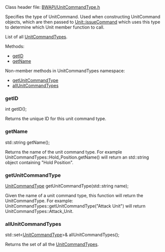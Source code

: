 Class header file: [BWAPI/UnitCommandType.h](http://code.google.com/p/bwapi/source/browse/trunk/bwapi/include/BWAPI/UnitCommandType.h#)

Specifies the type of UnitCommand. Used when constructing UnitCommand objects, which are then passed to [Unit::issueCommand](Unit#issueCommand.md) which uses this type to determine which Unit member function to call.

List of all [UnitCommandTypes](UnitCommandTypes.md).

Methods:

  * [getID](#getID.md)
  * [getName](#getName.md)

Non-member methods in UnitCommandTypes namespace:

  * [getUnitCommandType](#getUnitCommandType.md)
  * [allUnitCommandTypes](#allUnitCommandTypes.md)


### getID ###
int getID();

Returns the unique ID for this unit command type.

### getName ###
std::string getName();

Returns the name of the unit command type. For example UnitCommandTypes::Hold\_Position.getName() will return an std::string object containing "Hold Position".

### getUnitCommandType ###
[UnitCommandType](UnitCommandType.md) getUnitCommandType(std::string name);

Given the name of a unit command type, this function will return the UnitCommandType. For example: UnitCommandTypes::getUnitCommandType("Attack Unit") will return UnitCommandTypes::Attack\_Unit.

### allUnitCommandTypes ###
std::set<[UnitCommandType](UnitCommandType.md)>& allUnitCommandTypes();

Returns the set of all the [UnitCommandTypes](UnitCommandTypes.md).